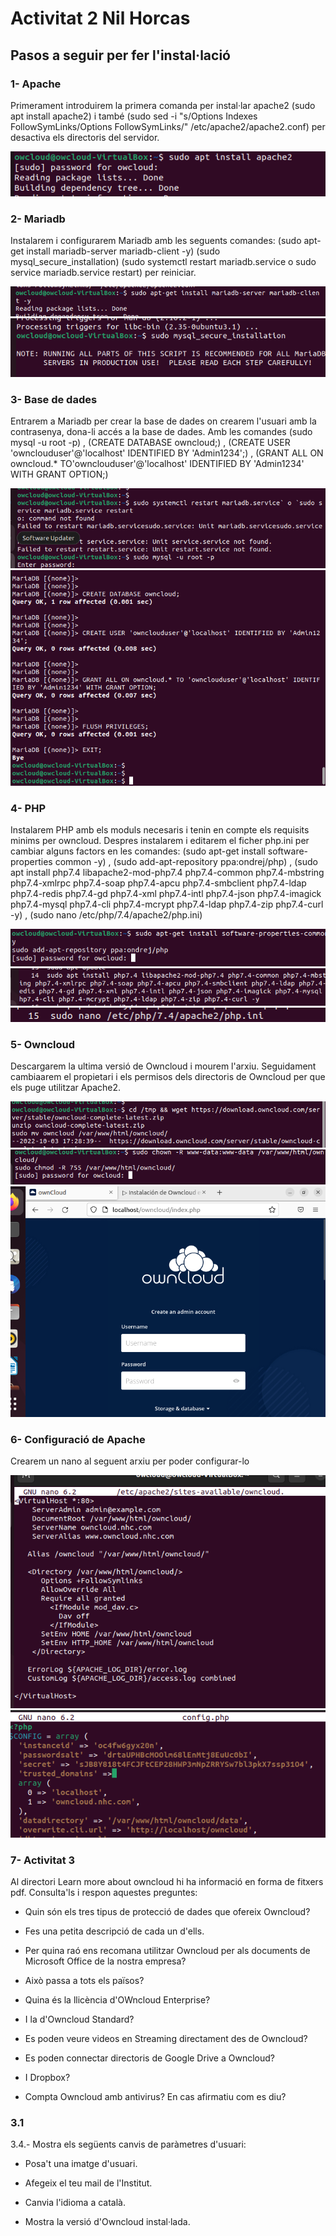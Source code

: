 # Activitat 2                                                           Nil Horcas

## Pasos a seguir per fer l'instal·lació 

### 1- Apache
Primerament introduirem la primera comanda per instal·lar apache2 (sudo apt install apache2) i també (sudo sed -i "s/Options Indexes FollowSymLinks/Options FollowSymLinks/" /etc/apache2/apache2.conf) per desactiva els directoris del servidor.

![capt](apache-1.png)


### 2- Mariadb
Instalarem i configurarem Mariadb amb les seguents comandes: (sudo apt-get install mariadb-server mariadb-client -y) (sudo mysql_secure_installation) (sudo systemctl restart mariadb.service  o  sudo service mariadb.service restart) per reiniciar.

![capt](intallmariadb-2.1.png)    ![capt](mariadb-2.png)

### 3- Base de dades
Entrarem a Mariadb per crear la base de dades on crearem l'usuari amb la contrasenya, dona-li accés a la base de dades. Amb les comandes (sudo mysql -u root -p) , (CREATE DATABASE owncloud;) , (CREATE USER 'ownclouduser'@'localhost' IDENTIFIED BY 'Admin1234';) , (GRANT ALL ON owncloud.* TO'ownclouduser'@'localhost' IDENTIFIED BY 'Admin1234' WITH GRANT OPTION;) 

![capt](ownc-3.png)            ![capt](ownc-4.png)


### 4- PHP
Instalarem PHP amb els moduls necesaris i tenin en compte els requisits minims per owncloud. Despres instalarem i editarem el ficher php.ini per cambiar alguns factors en les comandes: (sudo apt-get install software-properties common -y) ,  (sudo add-apt-repository ppa:ondrej/php) , (sudo apt install php7.4 libapache2-mod-php7.4 php7.4-common php7.4-mbstring php7.4-xmlrpc php7.4-soap php7.4-apcu php7.4-smbclient php7.4-ldap php7.4-redis php7.4-gd php7.4-xml php7.4-intl php7.4-json php7.4-imagick php7.4-mysql php7.4-cli php7.4-mcrypt php7.4-ldap php7.4-zip php7.4-curl -y) , (sudo nano /etc/php/7.4/apache2/php.ini) 

![capt](PHP-1.png)       ![capt](PHP-2.png)     ![capt](PHP-3.png)
 



### 5- Owncloud
Descargarem la ultima versió de Owncloud i mourem l'arxiu. Seguidament cambiaarem el propietari i els permisos dels directoris de Owncloud per que els puge utilitzar Apache2.

![capt](Owncloud-1.png)      ![capt](owncloud-2.png)    ![capt](owncloud-4.png)



### 6- Configuració de Apache
Crearem un nano al seguent arxiu per poder configurar-lo

![capt](apacheconf.png)   ![capt](OWNCLOUD.png) 


### 7- Activitat 3

Al directori Learn more about owncloud hi ha informació en forma de fitxers pdf. Consulta'ls i respon aquestes preguntes:

- Quin són els tres tipus de protecció de dades que ofereix Owncloud?


- Fes una petita descripció de cada un d'ells.


- Per quina raó ens recomana utilitzar Owncloud per als documents de Microsoft Office de la nostra empresa?


- Això passa a tots els països?

- Quina és la llicència d'OWncloud Enterprise?


- I la d'Owncloud Standard?


- Es poden veure videos en Streaming directament des de Owncloud?


- Es poden connectar directoris de Google Drive a Owncloud?


- I Dropbox?


- Compta Owncloud amb antivirus? En cas afirmatiu com es diu?


### 3.1

3.4.- Mostra els següents canvis de paràmetres d'usuari:

- Posa't una imatge d'usuari.


- Afegeix el teu mail de l'Institut.


- Canvia l'idioma a català.


- Mostra la versió d'Owncloud instal·lada.
